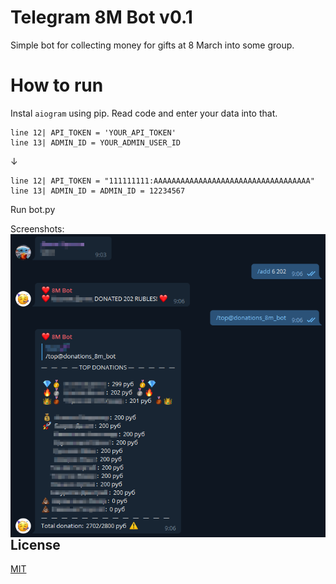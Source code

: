 # Telegram 8M Bot v0.1

Simple bot for collecting money for gifts at 8 March into some group.

# How to run
Instal `aiogram` using pip. 
Read code and enter your data into that.
```
line 12| API_TOKEN = 'YOUR_API_TOKEN'
line 13| ADMIN_ID = YOUR_ADMIN_USER_ID
```
↓ 
```
line 12| API_TOKEN = "111111111:AAAAAAAAAAAAAAAAAAAAAAAAAAAAAAAAAAA"
line 13| ADMIN_ID = ADMIN_ID = 12234567
```
Run bot.py

Screenshots:<br>
<img src="https://raw.githubusercontent.com/V1A0/Telegram-bots/master/donations/8M%20Bot/pic_1.png"
    alt="example-screenshot"
    style="float: left;" />


## License
[MIT](https://choosealicense.com/licenses/mit/)
